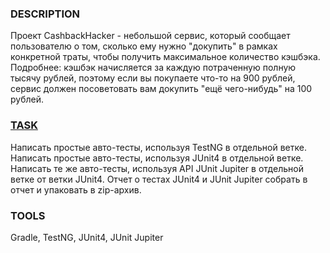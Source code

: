 ### DESCRIPTION
Проект CashbackHacker - небольшой сервис, который сообщает пользователю о том, сколько ему нужно "докупить" в рамках конкретной траты, чтобы получить максимальное количество кэшбэка. Подробнее: кэшбэк начисляется за каждую потраченную полную тысячу рублей, поэтому если вы покупаете что-то на 900 рублей, сервис должен посоветовать вам докупить "ещё чего-нибудь" на 100 рублей.

### [TASK](https://github.com/netology-code/aqa-homeworks/tree/master/basics)
Написать простые авто-тесты, используя TestNG в отдельной ветке.
Написать простые авто-тесты, используя JUnit4 в отдельной ветке.
Написать те же авто-тесты, используя API JUnit Jupiter в отдельной ветке от ветки JUnit4.
Отчет о тестах JUnit4 и JUnit Jupiter собрать в отчет и упаковать в zip-архив.
### TOOLS
Gradle, TestNG, JUnit4, JUnit Jupiter